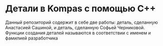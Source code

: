# Детали в Kompas с помощью С++
Данный репозиторий содержит в себе две работы: деталь, сделанную Анастасией Сашиной, и деталь, сделанную Софьей Черниковой. Функции создания деталей называются в соответствии с именем и фамилией разработчика
